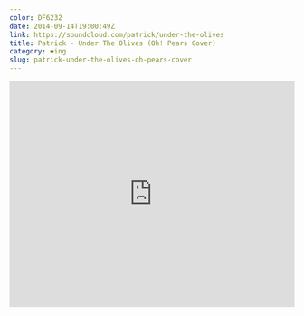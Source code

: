 ```yaml
---
color: DF6232
date: 2014-09-14T19:00:49Z
link: https://soundcloud.com/patrick/under-the-olives
title: Patrick - Under The Olives (Oh! Pears Cover)
category: ❤ing
slug: patrick-under-the-olives-oh-pears-cover
---
```


<div class="embed rich soundcloud">
    <iframe width="100%" height="400" scrolling="no" frameborder="no" src="https://w.soundcloud.com/player/?url=http%3A%2F%2Fapi.soundcloud.com%2Ftracks%2F169126982&amp;show_artwork=true&amp;visual=false&amp;hide_related=true&amp;color=DF6232&amp;show_user=true&amp;show_comments=false&amp;show_reposts=false&amp;auto_play=false">Find it on <a href="https://soundcloud.com/patrick/under-the-olives">SoundCloud</a>.</iframe>
</div>
